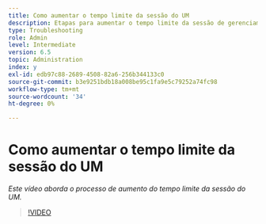 ```yaml
---
title: Como aumentar o tempo limite da sessão do UM
description: Etapas para aumentar o tempo limite da sessão de gerenciamento de usuários para um usuário
type: Troubleshooting
role: Admin
level: Intermediate
version: 6.5
topic: Administration
index: y
exl-id: edb97c88-2689-4508-82a6-256b344133c0
source-git-commit: b3e9251bdb18a008be95c1fa9e5c79252a74fc98
workflow-type: tm+mt
source-wordcount: '34'
ht-degree: 0%

---
```



# Como aumentar o tempo limite da sessão do UM

*Este vídeo aborda o processo de aumento do tempo limite da sessão do UM.*

>[!VIDEO](https://video.tv.adobe.com/v/335503?quality=12&learn=on)
